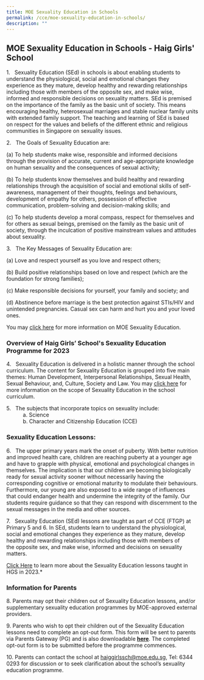 ```yaml
---
title: MOE Sexuality Education in Schools
permalink: /cce/moe-sexuality-education-in-schools/
description: ""
---
```

## MOE Sexuality Education in Schools - Haig Girls' School


1\.   Sexuality Education (SEd) in schools is about enabling students to understand the physiological, social and emotional changes they experience as they mature, develop healthy and rewarding relationships including those with members of the opposite sex, and make wise, informed and responsible decisions on sexuality matters. SEd is premised on the importance of the family as the basic unit of society. This means encouraging healthy, heterosexual marriages and stable nuclear family units with extended family support. The teaching and learning of SEd is based on respect for the values and beliefs of the different ethnic and religious communities in Singapore on sexuality issues.

  

2\.   The Goals of Sexuality Education are:  

(a)   To help students make wise, responsible and informed decisions through  the  provision  of  accurate,  current  and  age-appropriate knowledge on human sexuality and the consequences of sexual activity;

(b)   To help students know themselves and build healthy and rewarding relationships through the acquisition of social and emotional skills of self- awareness, management of their thoughts, feelings and behaviours, development  of  empathy  for  others,  possession  of  effective communication, problem-solving and decision-making skills; and

(c)   To help students develop a moral compass, respect for themselves and for others as sexual beings, premised on the family as the basic unit of society, through the inculcation of positive mainstream values and attitudes about sexuality.

3\.   The Key Messages of Sexuality Education are:  

(a)  Love and respect yourself as you love and respect others;

(b)   Build positive relationships based on love and respect (which are the foundation for strong families);

(c)  Make responsible decisions for yourself, your family and society; and

(d)   Abstinence before marriage is the best protection against STIs/HIV and unintended pregnancies. Casual sex can harm and hurt you and your loved ones. 

You may [click here](https://www.moe.gov.sg/education-in-sg/our-programmes/sexuality-education) for more information on MOE Sexuality Education.

### Overview of Haig Girls’ School's Sexuality Education Programme for 2023 

4\.   Sexuality Education is delivered in a holistic manner through the school curriculum. The content for Sexuality Education is grouped into five main themes: Human Development, Interpersonal Relationships, Sexual Health, Sexual Behaviour, and, Culture, Society and Law. You may [click here](https://www.moe.gov.sg/education-in-sg/our-programmes/sexuality-education/scope-and-teaching-approach) for more information on the scope of Sexuality Education in the school curriculum.


5\.   The subjects that incorporate topics on sexuality include:   
&nbsp;&nbsp; &nbsp; &nbsp; &nbsp; &nbsp; a.  Science   
&nbsp;&nbsp; &nbsp; &nbsp; &nbsp; &nbsp; b.  Character and Citizenship Education (CCE)

  
### Sexuality Education Lessons:

6\.   The upper primary years mark the onset of puberty. With better nutrition and improved health care, children are reaching puberty at a younger age and have to grapple with physical, emotional and psychological changes in themselves. The implication is that our children are becoming biologically ready for sexual activity sooner without necessarily having the corresponding cognitive or emotional maturity to modulate their behaviours. Furthermore, our young are also exposed to a wide range of influences that could endanger health and undermine the integrity of the family. Our students require guidance so that they can respond with discernment to the sexual messages in the media and other sources.

  

7\.   Sexuality Education (SEd) lessons are taught as part of CCE (FTGP) at Primary 5 and 6. In SEd, students learn to understand the physiological, social and emotional changes they experience as they mature, develop healthy and rewarding relationships including those with members of the opposite sex, and make wise, informed and decisions on sexuality matters.

[Click Here](https://drive.google.com/file/d/1UIIrK2dZjzPMVAglapLFeAghrtzXDsYt/view?usp=sharing) to learn more about the Sexuality Education lessons taught in HGS in 2023.*



### Information for Parents


8\. Parents may opt their children out of Sexuality Education lessons, and/or supplementary sexuality education programmes by MOE-approved external providers.    

9\. Parents who wish to opt their children out of the Sexuality Education lessons need to complete an opt-out form. This form will be sent to parents via Parents Gateway (PG) and is also downloadable **[here](/files/2023%20HGS%20SEd%20Parent%20Opt-out%20Form.pdf)**. The completed opt-out form is to be submitted before the programme commences.


10\. Parents can contact the school at [haiggirlssch@moe.edu.sg](mailto:haiggirlssch@moe.edu.sg), Tel: 6344 0293 for discussion or to seek clarification about the school’s sexuality education programme.